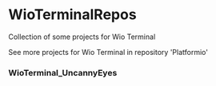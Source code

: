 # WioTerminalRepos
Collection of some projects for Wio Terminal

See more projects for Wio Terminal in repository 'Platformio'


### WioTerminal_UncannyEyes



